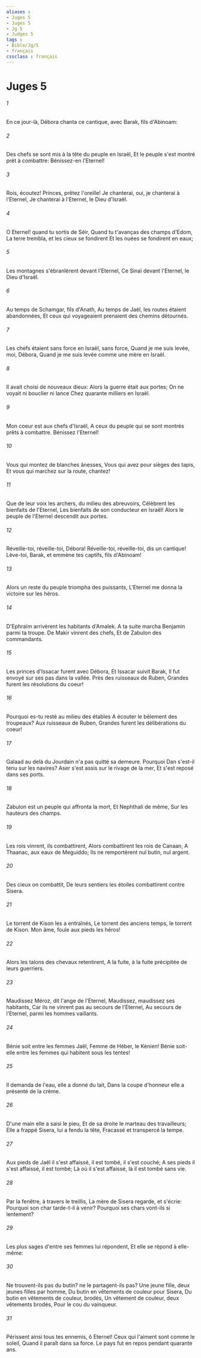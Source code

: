 ```yaml
---
aliases : 
- Juges 5
- Juges 5
- Jg 5
- Judges 5
tags : 
- Bible/Jg/5
- français
cssclass : français
---
```


# Juges 5

###### 1
En ce jour-là, Débora chanta ce cantique, avec Barak, fils d'Abinoam:
###### 2
Des chefs se sont mis à la tête du peuple en Israël, Et le peuple s'est montré prêt à combattre: Bénissez-en l'Eternel!
###### 3
Rois, écoutez! Princes, prêtez l'oreille! Je chanterai, oui, je chanterai à l'Eternel, Je chanterai à l'Eternel, le Dieu d'Israël.
###### 4
O Eternel! quand tu sortis de Séir, Quand tu t'avanças des champs d'Edom, La terre trembla, et les cieux se fondirent Et les nuées se fondirent en eaux;
###### 5
Les montagnes s'ébranlèrent devant l'Eternel, Ce Sinaï devant l'Eternel, le Dieu d'Israël.
###### 6
Au temps de Schamgar, fils d'Anath, Au temps de Jaël, les routes étaient abandonnées, Et ceux qui voyageaient prenaient des chemins détournés.
###### 7
Les chefs étaient sans force en Israël, sans force, Quand je me suis levée, moi, Débora, Quand je me suis levée comme une mère en Israël.
###### 8
Il avait choisi de nouveaux dieux: Alors la guerre était aux portes; On ne voyait ni bouclier ni lance Chez quarante milliers en Israël.
###### 9
Mon coeur est aux chefs d'Israël, A ceux du peuple qui se sont montrés prêts à combattre. Bénissez l'Eternel!
###### 10
Vous qui montez de blanches ânesses, Vous qui avez pour sièges des tapis, Et vous qui marchez sur la route, chantez!
###### 11
Que de leur voix les archers, du milieu des abreuvoirs, Célèbrent les bienfaits de l'Eternel, Les bienfaits de son conducteur en Israël! Alors le peuple de l'Eternel descendit aux portes.
###### 12
Réveille-toi, réveille-toi, Débora! Réveille-toi, réveille-toi, dis un cantique! Lève-toi, Barak, et emmène tes captifs, fils d'Abinoam!
###### 13
Alors un reste du peuple triompha des puissants, L'Eternel me donna la victoire sur les héros.
###### 14
D'Ephraïm arrivèrent les habitants d'Amalek. A ta suite marcha Benjamin parmi ta troupe. De Makir vinrent des chefs, Et de Zabulon des commandants.
###### 15
Les princes d'Issacar furent avec Débora, Et Issacar suivit Barak, Il fut envoyé sur ses pas dans la vallée. Près des ruisseaux de Ruben, Grandes furent les résolutions du coeur!
###### 16
Pourquoi es-tu resté au milieu des étables A écouter le bêlement des troupeaux? Aux ruisseaux de Ruben, Grandes furent les délibérations du coeur!
###### 17
Galaad au delà du Jourdain n'a pas quitté sa demeure. Pourquoi Dan s'est-il tenu sur les navires? Aser s'est assis sur le rivage de la mer, Et s'est reposé dans ses ports.
###### 18
Zabulon est un peuple qui affronta la mort, Et Nephthali de même, Sur les hauteurs des champs.
###### 19
Les rois vinrent, ils combattirent, Alors combattirent les rois de Canaan, A Thaanac, aux eaux de Meguiddo; Ils ne remportèrent nul butin, nul argent.
###### 20
Des cieux on combattit, De leurs sentiers les étoiles combattirent contre Sisera.
###### 21
Le torrent de Kison les a entraînés, Le torrent des anciens temps, le torrent de Kison. Mon âme, foule aux pieds les héros!
###### 22
Alors les talons des chevaux retentirent, A la fuite, à la fuite précipitée de leurs guerriers.
###### 23
Maudissez Méroz, dit l'ange de l'Eternel, Maudissez, maudissez ses habitants, Car ils ne vinrent pas au secours de l'Eternel, Au secours de l'Eternel, parmi les hommes vaillants.
###### 24
Bénie soit entre les femmes Jaël, Femme de Héber, le Kénien! Bénie soit-elle entre les femmes qui habitent sous les tentes!
###### 25
Il demanda de l'eau, elle a donné du lait, Dans la coupe d'honneur elle a présenté de la crème.
###### 26
D'une main elle a saisi le pieu, Et de sa droite le marteau des travailleurs; Elle a frappé Sisera, lui a fendu la tête, Fracassé et transpercé la tempe.
###### 27
Aux pieds de Jaël il s'est affaissé, il est tombé, il s'est couché; A ses pieds il s'est affaissé, il est tombé; Là où il s'est affaissé, là il est tombé sans vie.
###### 28
Par la fenêtre, à travers le treillis, La mère de Sisera regarde, et s'écrie: Pourquoi son char tarde-t-il à venir? Pourquoi ses chars vont-ils si lentement?
###### 29
Les plus sages d'entre ses femmes lui répondent, Et elle se répond à elle-même:
###### 30
Ne trouvent-ils pas du butin? ne le partagent-ils pas? Une jeune fille, deux jeunes filles par homme, Du butin en vêtements de couleur pour Sisera, Du butin en vêtements de couleur, brodés, Un vêtement de couleur, deux vêtements brodés, Pour le cou du vainqueur.
###### 31
Périssent ainsi tous tes ennemis, ô Eternel! Ceux qui l'aiment sont comme le soleil, Quand il paraît dans sa force. Le pays fut en repos pendant quarante ans.
